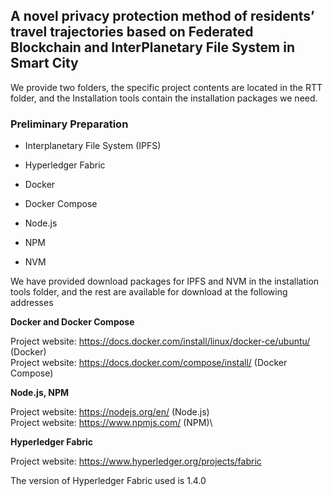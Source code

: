 ## A novel privacy protection method of residents’ travel trajectories based on Federated Blockchain and InterPlanetary File System in Smart City

We provide two folders, the specific project contents are located in the RTT folder, and the Installation tools contain the installation packages we need.

### Preliminary Preparation

- Interplanetary File System (IPFS)

- Hyperledger Fabric

- Docker

- Docker Compose

- Node.js

- NPM

- NVM

We have provided download packages for IPFS and NVM in the installation tools folder, and the rest are available for download at the following addresses

**Docker and Docker Compose**

Project website: https://docs.docker.com/install/linux/docker-ce/ubuntu/ (Docker)\
Project website: https://docs.docker.com/compose/install/ (Docker Compose)

**Node.js, NPM**

Project website: https://nodejs.org/en/ (Node.js)\
Project website: https://www.npmjs.com/ (NPM)\



**Hyperledger Fabric**

Project website: https://www.hyperledger.org/projects/fabric

The version of Hyperledger Fabric used is 1.4.0











